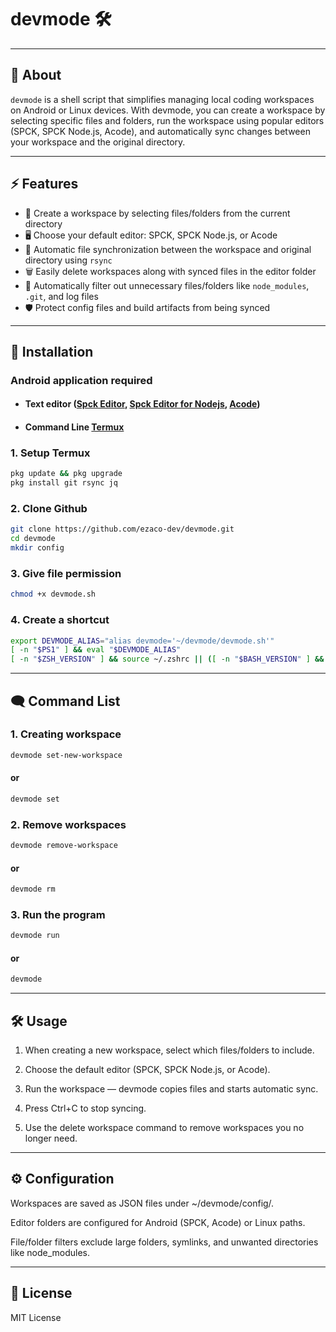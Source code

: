 # devmode 🛠️

---

## 🎯 About  
`devmode` is a shell script that simplifies managing local coding workspaces on Android or Linux devices. With devmode, you can create a workspace by selecting specific files and folders, run the workspace using popular editors (SPCK, SPCK Node.js, Acode), and automatically sync changes between your workspace and the original directory.

---

## ⚡ Features  



- 📂 Create a workspace by selecting files/folders from the current directory  
- 🖥️ Choose your default editor: SPCK, SPCK Node.js, or Acode  
- 🔄 Automatic file synchronization between the workspace and original directory using `rsync`  
- 🗑️ Easily delete workspaces along with synced files in the editor folder  
- 🚫 Automatically filter out unnecessary files/folders like `node_modules`, `.git`, and log files  
- 🛡️ Protect config files and build artifacts from being synced

---

## 🚀 Installation  

### Android application required 
- #### Text editor (<a href="https://play.google.com/store/apps/details?id=io.spck">Spck Editor</a>, <a href="https://play.google.com/store/apps/details?id=io.spck.editor.node">Spck Editor for Nodejs</a>, <a href="https://play.google.com/store/apps/details?id=com.foxdebug.acodefree">Acode</a>)
- #### Command Line <a href="https://f-droid.org/id/packages/com.termux/">Termux</a>

### 1. Setup Termux 
```bash
pkg update && pkg upgrade
pkg install git rsync jq
```

### 2. Clone Github
```bash
git clone https://github.com/ezaco-dev/devmode.git
cd devmode
mkdir config
```

### 3. Give file permission
```bash
chmod +x devmode.sh
```

### 4. Create a shortcut
```bash
export DEVMODE_ALIAS="alias devmode='~/devmode/devmode.sh'"
[ -n "$PS1" ] && eval "$DEVMODE_ALIAS"
[ -n "$ZSH_VERSION" ] && source ~/.zshrc || ([ -n "$BASH_VERSION" ] && source ~/.bashrc || [ -f ~/.profile ] && source ~/.profile)
```
---
## 🗨️ Command List
### 1. Creating workspace 
```bash
devmode set-new-workspace 
```
#### or
```bash
devmode set
```

### 2. Remove workspaces
```bash
devmode remove-workspace
```
#### or
```bash
devmode rm
```

### 3. Run the program
```bash
devmode run
```
#### or
```bash
devmode
```
---

## 🛠️ Usage

1. When creating a new workspace, select which files/folders to include.


2. Choose the default editor (SPCK, SPCK Node.js, or Acode).


3. Run the workspace — devmode copies files and starts automatic sync.


4. Press Ctrl+C to stop syncing.


5. Use the delete workspace command to remove workspaces you no longer need.




---

## ⚙️ Configuration

Workspaces are saved as JSON files under ~/devmode/config/.

Editor folders are configured for Android (SPCK, Acode) or Linux paths.

File/folder filters exclude large folders, symlinks, and unwanted directories like node_modules.



---

## 📄 License

MIT License
